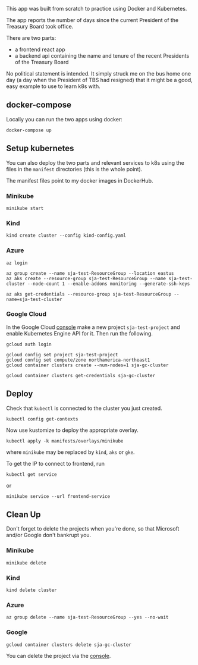 This app was built from scratch to practice using Docker and Kubernetes.

The app reports the number of days since the current President of the Treasury Board took office.

There are two parts:

- a frontend react app
- a backend api containing the name and tenure of the recent Presidents of the Treasury Board

No political statement is intended. It simply struck me on the bus home one day (a day when the President of TBS had resigned) that it might be a good, easy example to use to learn k8s with.

## docker-compose

Locally you can run the two apps using docker:

```
docker-compose up
```

## Setup kubernetes

You can also deploy the two parts and relevant services to k8s using the files in the `manifest` directories (this is the whole point).

The manifest files point to my docker images in DockerHub.

### Minikube

```
minikube start
```

### Kind

```
kind create cluster --config kind-config.yaml
```

### Azure

```
az login

az group create --name sja-test-ResourceGroup --location eastus
az aks create --resource-group sja-test-ResourceGroup --name sja-test-cluster --node-count 1 --enable-addons monitoring --generate-ssh-keys

az aks get-credentials --resource-group sja-test-ResourceGroup --name=sja-test-cluster
```

### Google Cloud

In the Google Cloud [console](https://console.cloud.google.com/) make a new project `sja-test-project` and enable Kubernetes Engine API for it. Then run the following.

```
gcloud auth login

gcloud config set project sja-test-project
gcloud config set compute/zone northamerica-northeast1
gcloud container clusters create --num-nodes=1 sja-gc-cluster

gcloud container clusters get-credentials sja-gc-cluster
```

## Deploy

Check that `kubectl` is connected to the cluster you just created.

```
kubectl config get-contexts
```

Now use kustomize to deploy the appropriate overlay.

```
kubectl apply -k manifests/overlays/minikube
```

where `minikube` may be replaced by `kind`, `aks` or `gke`.

To get the IP to connect to frontend, run

```
kubectl get service
```

or

```
minikube service --url frontend-service
```

## Clean Up

Don't forget to delete the projects when you're done, so that Microsoft and/or Google don't bankrupt you.

### Minikube

```
minikube delete
```

### Kind

```
kind delete cluster
```

### Azure

```
az group delete --name sja-test-ResourceGroup --yes --no-wait
```

### Google

```
gcloud container clusters delete sja-gc-cluster
```

You can delete the project via the [console](https://console.cloud.google.com/).
